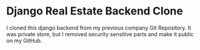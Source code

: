 # Django Real Estate Backend Clone
I cloned this django backend from my previous company Git Repository.
It was private store, but I removed security sensitive parts and make it public on my GitHub.
